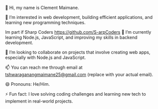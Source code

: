 👋 Hi, my name is Clement Maimane.


👀 I’m interested in web development, building efficient applications, and learning new programming techniques.

Im part if Sharp Coders https://github.com/S-arpCoders 
🌱 I’m currently learning Node.js, JavaScript, and improving my skills in backend development.


💞️ I’m looking to collaborate on projects that involve creating web apps, especially with Node.js and JavaScript.


📫 You can reach me through email at tshwaraganangmaimane25@gmail.com (replace with your actual email).


😄 Pronouns: He/Him.


⚡ Fun fact: I love solving coding challenges and learning new tech to implement in real-world projects.

